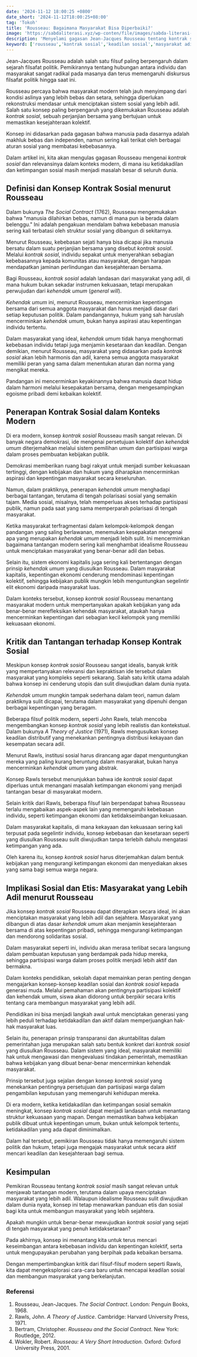 ```yaml
---
date: '2024-11-12 18:00:25 +0800'
date_short: '2024-11-12T18:00:25+08:00'
tag: 'Tokoh'
title: 'Rousseau: Bagaimana Masyarakat Bisa Diperbaiki?'
image: 'https://sabdaliterasi.xyz/wp-conten/file/images/sabda-literasi-rousseau-bagaimana-masyarakat-bisa-diperbaiki.jpg'
description: 'Menyelami gagasan Jean-Jacques Rousseau tentang kontrak sosial, artikel ini membahas bagaimana konsep ini relevan untuk membangun masyarakat yang lebih adil.'
keyword: ['rousseau','kontrak sosial','keadilan sosial','masyarakat adil','filsafat politik','kebebasan individu','kehendak umum','teori politik','ketidaksetaraan sosial','negara alamiah','hak alami','kepemilikan properti','legitimasi pemerintahan','kedaulatan kolektif','kebebasan dan perbudakan','hukum politik','masyarakat sipil','teori kedaulatan','rousseau vs. hobbes','pencerahan eropa','kontrak politik','pemikiran revolusioner','kehendak rakyat']
---
```

<p>Jean-Jacques Rousseau adalah salah satu filsuf paling berpengaruh dalam sejarah filsafat politik. Pemikirannya tentang hubungan antara individu dan masyarakat sangat radikal pada masanya dan terus memengaruhi diskursus filsafat politik hingga saat ini. </p><p>Rousseau percaya bahwa masyarakat modern telah jauh menyimpang dari kondisi aslinya yang lebih bebas dan setara, sehingga diperlukan rekonstruksi mendasar untuk menciptakan sistem sosial yang lebih adil. Salah satu konsep paling berpengaruh yang dikemukakan Rousseau adalah <em>kontrak sosial</em>, sebuah perjanjian bersama yang bertujuan untuk memastikan kesejahteraan kolektif.</p><p>Konsep ini didasarkan pada gagasan bahwa manusia pada dasarnya adalah makhluk bebas dan independen, namun sering kali terikat oleh berbagai aturan sosial yang membatasi kebebasannya. </p><p>Dalam artikel ini, kita akan mengulas gagasan Rousseau mengenai <em>kontrak sosial</em> dan relevansinya dalam konteks modern, di mana isu ketidakadilan dan ketimpangan sosial masih menjadi masalah besar di seluruh dunia.</p><h2><strong>Definisi dan Konsep Kontrak Sosial menurut Rousseau</strong></h2><p>Dalam bukunya <em>The Social Contract</em> (1762), Rousseau mengemukakan bahwa "manusia dilahirkan bebas, namun di mana pun ia berada dalam belenggu." Ini adalah pengakuan mendalam bahwa kebebasan manusia sering kali terbatasi oleh struktur sosial yang dibangun di sekitarnya. </p><p>Menurut Rousseau, kebebasan sejati hanya bisa dicapai jika manusia bersatu dalam suatu perjanjian bersama yang disebut <em>kontrak sosial</em>. Melalui <em>kontrak sosial</em>, individu sepakat untuk menyerahkan sebagian kebebasannya kepada komunitas atau masyarakat, dengan harapan mendapatkan jaminan perlindungan dan kesejahteraan bersama.</p><p>Bagi Rousseau, <em>kontrak sosial</em> adalah landasan dari masyarakat yang adil, di mana hukum bukan sekadar instrumen kekuasaan, tetapi merupakan perwujudan dari <em>kehendak umum</em> (<em>general will</em>). </p><p><em>Kehendak umum</em> ini, menurut Rousseau, mencerminkan kepentingan bersama dari semua anggota masyarakat dan harus menjadi dasar dari setiap keputusan politik. Dalam pandangannya, hukum yang sah haruslah mencerminkan <em>kehendak umum</em>, bukan hanya aspirasi atau kepentingan individu tertentu.</p><p>Dalam masyarakat yang ideal, <em>kehendak umum</em> tidak hanya menghormati kebebasan individu tetapi juga menjamin kesetaraan dan keadilan. Dengan demikian, menurut Rousseau, masyarakat yang didasarkan pada <em>kontrak sosial</em> akan lebih harmonis dan adil, karena semua anggota masyarakat memiliki peran yang sama dalam menentukan aturan dan norma yang mengikat mereka.</p><p>Pandangan ini mencerminkan keyakinannya bahwa manusia dapat hidup dalam harmoni melalui kesepakatan bersama, dengan mengesampingkan egoisme pribadi demi kebaikan kolektif.</p><h2><strong>Penerapan Kontrak Sosial dalam Konteks Modern</strong></h2><p>Di era modern, konsep <em>kontrak sosial</em> Rousseau masih sangat relevan. Di banyak negara demokrasi, ide mengenai persetujuan kolektif dan <em>kehendak umum</em> diterjemahkan melalui sistem pemilihan umum dan partisipasi warga dalam proses pembuatan kebijakan publik.</p><p>Demokrasi memberikan ruang bagi rakyat untuk menjadi sumber kekuasaan tertinggi, dengan kebijakan dan hukum yang diharapkan mencerminkan aspirasi dan kepentingan masyarakat secara keseluruhan.</p><p>Namun, dalam praktiknya, penerapan <em>kehendak umum</em> menghadapi berbagai tantangan, terutama di tengah polarisasi sosial yang semakin tajam. Media sosial, misalnya, telah memperluas akses terhadap partisipasi publik, namun pada saat yang sama memperparah polarisasi di tengah masyarakat.</p><p>Ketika masyarakat terfragmentasi dalam kelompok-kelompok dengan pandangan yang saling berlawanan, menemukan kesepakatan mengenai apa yang merupakan <em>kehendak umum</em> menjadi lebih sulit. Ini mencerminkan bagaimana tantangan modern sering kali menghambat idealisme Rousseau untuk menciptakan masyarakat yang benar-benar adil dan bebas.</p><p>Selain itu, sistem ekonomi kapitalis juga sering kali bertentangan dengan prinsip <em>kehendak umum</em> yang diusulkan Rousseau. Dalam masyarakat kapitalis, kepentingan ekonomi cenderung mendominasi kepentingan kolektif, sehingga kebijakan publik mungkin lebih menguntungkan segelintir elit ekonomi daripada masyarakat luas. </p><p>Dalam konteks tersebut, konsep <em>kontrak sosial</em> Rousseau menantang masyarakat modern untuk mempertanyakan apakah kebijakan yang ada benar-benar merefleksikan kehendak masyarakat, ataukah hanya mencerminkan kepentingan dari sebagian kecil kelompok yang memiliki kekuasaan ekonomi.</p><h2><strong>Kritik dan Tantangan terhadap Konsep Kontrak Sosial</strong></h2><p>Meskipun konsep <em>kontrak sosial</em> Rousseau sangat idealis, banyak kritik yang mempertanyakan relevansi dan kepraktisan ide tersebut dalam masyarakat yang kompleks seperti sekarang. Salah satu kritik utama adalah bahwa konsep ini cenderung utopis dan sulit diwujudkan dalam dunia nyata. </p><p><em>Kehendak umum</em> mungkin tampak sederhana dalam teori, namun dalam praktiknya sulit dicapai, terutama dalam masyarakat yang dipenuhi dengan berbagai kepentingan yang beragam.</p><p>Beberapa filsuf politik modern, seperti John Rawls, telah mencoba mengembangkan konsep <em>kontrak sosial</em> yang lebih realistis dan kontekstual. Dalam bukunya <em>A Theory of Justice</em> (1971), Rawls mengusulkan konsep keadilan distributif yang menekankan pentingnya distribusi kekayaan dan kesempatan secara adil. </p><p>Menurut Rawls, institusi sosial harus dirancang agar dapat menguntungkan mereka yang paling kurang beruntung dalam masyarakat, bukan hanya mencerminkan <em>kehendak umum</em> yang abstrak. </p><p>Konsep Rawls tersebut menunjukkan bahwa ide <em>kontrak sosial</em> dapat diperluas untuk menangani masalah ketimpangan ekonomi yang menjadi tantangan besar di masyarakat modern.</p><p>Selain kritik dari Rawls, beberapa filsuf lain berpendapat bahwa Rousseau terlalu mengabaikan aspek-aspek lain yang memengaruhi kebebasan individu, seperti ketimpangan ekonomi dan ketidakseimbangan kekuasaan. </p><p>Dalam masyarakat kapitalis, di mana kekayaan dan kekuasaan sering kali terpusat pada segelintir individu, konsep kebebasan dan kesetaraan seperti yang diusulkan Rousseau sulit diwujudkan tanpa terlebih dahulu mengatasi ketimpangan yang ada. </p><p>Oleh karena itu, konsep <em>kontrak sosial</em> harus diterjemahkan dalam bentuk kebijakan yang mengurangi ketimpangan ekonomi dan menyediakan akses yang sama bagi semua warga negara.</p><h2><strong>Implikasi Sosial dan Etis: Masyarakat yang Lebih Adil menurut Rousseau</strong></h2><p>Jika konsep <em>kontrak sosial</em> Rousseau dapat diterapkan secara ideal, ini akan menciptakan masyarakat yang lebih adil dan sejahtera. Masyarakat yang dibangun di atas dasar <em>kehendak umum</em> akan menjamin kesejahteraan bersama di atas kepentingan pribadi, sehingga mengurangi ketimpangan dan mendorong solidaritas sosial.</p><p>Dalam masyarakat seperti ini, individu akan merasa terlibat secara langsung dalam pembuatan keputusan yang berdampak pada hidup mereka, sehingga partisipasi warga dalam proses politik menjadi lebih aktif dan bermakna.</p><p>Dalam konteks pendidikan, sekolah dapat memainkan peran penting dengan mengajarkan konsep-konsep keadilan sosial dan <em>kontrak sosial</em> kepada generasi muda. Melalui pemahaman akan pentingnya partisipasi kolektif dan kehendak umum, siswa akan didorong untuk berpikir secara kritis tentang cara membangun masyarakat yang lebih adil. </p><p>Pendidikan ini bisa menjadi langkah awal untuk menciptakan generasi yang lebih peduli terhadap ketidakadilan dan aktif dalam memperjuangkan hak-hak masyarakat luas.</p><p>Selain itu, penerapan prinsip transparansi dan akuntabilitas dalam pemerintahan juga merupakan salah satu bentuk konkret dari <em>kontrak sosial</em> yang diusulkan Rousseau. Dalam sistem yang ideal, masyarakat memiliki hak untuk mengawasi dan mengevaluasi tindakan pemerintah, memastikan bahwa kebijakan yang dibuat benar-benar mencerminkan kehendak masyarakat. </p><p>Prinsip tersebut juga sejalan dengan konsep <em>kontrak sosial</em> yang menekankan pentingnya persetujuan dan partisipasi warga dalam pengambilan keputusan yang memengaruhi kehidupan mereka.</p><p>Di era modern, ketika ketidakadilan dan ketimpangan sosial semakin meningkat, konsep <em>kontrak sosial</em> dapat menjadi landasan untuk menantang struktur kekuasaan yang mapan. Dengan memastikan bahwa kebijakan publik dibuat untuk kepentingan umum, bukan untuk kelompok tertentu, ketidakadilan yang ada dapat diminimalkan. </p><p>Dalam hal tersebut, pemikiran Rousseau tidak hanya memengaruhi sistem politik dan hukum, tetapi juga mengajak masyarakat untuk secara aktif mencari keadilan dan kesejahteraan bagi semua.</p><h2><strong>Kesimpulan</strong></h2><p>Pemikiran Rousseau tentang <em>kontrak sosial</em> masih sangat relevan untuk menjawab tantangan modern, terutama dalam upaya menciptakan masyarakat yang lebih adil. Walaupun idealisme Rousseau sulit diwujudkan dalam dunia nyata, konsep ini tetap menawarkan panduan etis dan sosial bagi kita untuk membangun masyarakat yang lebih sejahtera. </p><p>Apakah mungkin untuk benar-benar mewujudkan <em>kontrak sosial</em> yang sejati di tengah masyarakat yang penuh ketidaksetaraan?</p><p>Pada akhirnya, konsep ini menantang kita untuk terus mencari keseimbangan antara kebebasan individu dan kepentingan kolektif, serta untuk mengupayakan perubahan yang berpihak pada kebaikan bersama. </p><p>Dengan mempertimbangkan kritik dari filsuf-filsuf modern seperti Rawls, kita dapat mengeksplorasi cara-cara baru untuk mencapai keadilan sosial dan membangun masyarakat yang berkelanjutan.</p><h3>Referensi</h3><ol><li>Rousseau, Jean-Jacques. <em>The Social Contract</em>. London: Penguin Books, 1968.</li><li>Rawls, John. <em>A Theory of Justice</em>. Cambridge: Harvard University Press, 1971.</li><li>Bertram, Christopher. <em>Rousseau and the Social Contract</em>. New York: Routledge, 2012.</li><li>Wokler, Robert. <em>Rousseau: A Very Short Introduction</em>. Oxford: Oxford University Press, 2001.</li></ol>